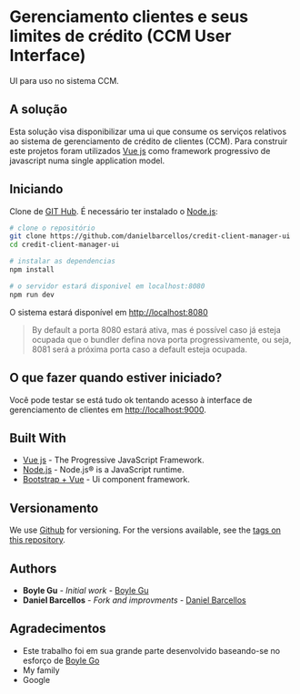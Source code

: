 # Gerenciamento clientes e seus limites de crédito (CCM User Interface)
UI para uso no sistema CCM.

## A solução
Esta solução visa disponibilizar uma ui que consume os serviços relativos ao sistema de gerenciamento de crédito de clientes (CCM). Para construir este projetos foram utilizados [Vue js](https://vuejs.org/) como framework progressivo de javascript numa single application model.

## Iniciando
Clone de [GIT Hub](https://github.com/danielbarcellos/credit-client-manager-ui). É necessário ter instalado o [Node.js](https://nodejs.org/en/):

``` bash
# clone o repositório
git clone https://github.com/danielbarcellos/credit-client-manager-ui
cd credit-client-manager-ui

# instalar as dependencias
npm install

# o servidor estará disponivel em localhost:8080
npm run dev

```
O sistema estará disponível em [http://localhost:8080](http://localhost:8080)

> By default a porta 8080 estará ativa, mas é possível caso já esteja ocupada que o bundler defina nova porta progressivamente, ou seja, 8081 será a próxima porta caso a default esteja ocupada.

## O que fazer quando estiver iniciado?

Você pode testar se está tudo ok tentando acesso à interface de gerenciamento de clientes em [http://localhost:9000](http://localhost:9000).

## Built With

* [Vue js](https://vuejs.org/) - The Progressive JavaScript Framework.
* [Node.js](https://nodejs.org/en/) - Node.js® is a JavaScript runtime.
* [Bootstrap + Vue](https://bootstrap-vue.js.org) - Ui component framework.

## Versionamento

We use [Github](https://github.com) for versioning. For the versions available, see the [tags on this repository](https://github.com/danielbarcellos/credit-client-manager). 

## Authors

* **Boyle Gu** - *Initial work* - [Boyle Gu](https://github.com/boylegu)
* **Daniel Barcellos** - *Fork and improvments* - [Daniel Barcellos](https://github.com/danielbarcellos)

## Agradecimentos

* Este trabalho foi em sua grande parte desenvolvido baseando-se no esforço de [Boyle Go](https://github.com/boylegu)
* My family
* Google
